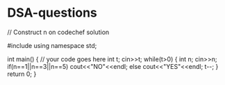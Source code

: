# DSA-questions

// Construct n on codechef solution

#include <iostream>
using namespace std;

int main() {
	// your code goes here
	int t;
	cin>>t;
	while(t>0)
	{
	    int n;
	    cin>>n;
	    if(n==1||n==3||n==5)
	    cout<<"NO"<<endl;
	    else
	    cout<<"YES"<<endl;
	    t--;
	}
	return 0;
}
